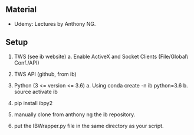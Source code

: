 ## Material

- Udemy: Lectures by Anthony NG.

## Setup

1. TWS (see ib website)
	a. Enable ActiveX and Socket Clients (File/Global\ Conf./API)

2. TWS API (github, from ib)
3. Python (3 <= version <= 3.6)
	a. Using conda create -n ib python=3.6
	b. source activate ib

4. pip install ibpy2
5. manually clone from anthony ng the ib repository.
6. put the IBWrapper.py file in the same directory as your script.

